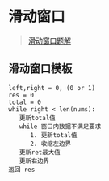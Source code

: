 # 滑动窗口
> [滑动窗口题解]()

## 滑动窗口模板

```
left,right = 0, (0 or 1)
res = 0
total = 0
while right < len(nums):
   更新total值
   while 窗口内数据不满足要求
      1. 更新total值
      2. 收缩左边界
   更新ret最大值
   更新右边界
返回 res
```
